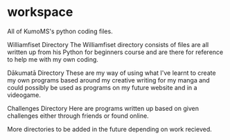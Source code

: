 # workspace
All of KumoMS's python coding files.

Williamfiset Directory
The Williamfiset directory consists of files are all written up from his Python for beginners course and are there for reference to help me with my own coding.

Dākumatā Directory
These are my way of using what I've learnt to create my own programs based around my creative writing for my manga and could possibly be used as programs on my future website and in a videogame.

Challenges Directory
Here are programs written up based on given challenges either through friends or found online.


More directories to be added in the future depending on work recieved.